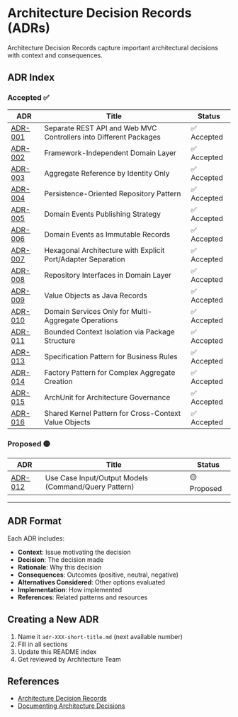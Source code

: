 # Architecture Decision Records (ADRs)

Architecture Decision Records capture important architectural decisions with context and consequences.

## ADR Index

### Accepted ✅

| ADR | Title | Status |
|-----|-------|--------|
| [ADR-001](adr-001-api-web-package-separation.md) | Separate REST API and Web MVC Controllers into Different Packages | ✅ Accepted |
| [ADR-002](adr-002-framework-independent-domain.md) | Framework-Independent Domain Layer | ✅ Accepted |
| [ADR-003](adr-003-aggregate-reference-by-id.md) | Aggregate Reference by Identity Only | ✅ Accepted |
| [ADR-004](adr-004-persistence-oriented-repository.md) | Persistence-Oriented Repository Pattern | ✅ Accepted |
| [ADR-005](adr-005-domain-events-publishing.md) | Domain Events Publishing Strategy | ✅ Accepted |
| [ADR-006](adr-006-domain-events-immutable-records.md) | Domain Events as Immutable Records | ✅ Accepted |
| [ADR-007](adr-007-hexagonal-architecture.md) | Hexagonal Architecture with Explicit Port/Adapter Separation | ✅ Accepted |
| [ADR-008](adr-008-repository-interfaces-in-domain.md) | Repository Interfaces in Domain Layer | ✅ Accepted |
| [ADR-009](adr-009-value-objects-as-records.md) | Value Objects as Java Records | ✅ Accepted |
| [ADR-010](adr-010-domain-services-multi-aggregate.md) | Domain Services Only for Multi-Aggregate Operations | ✅ Accepted |
| [ADR-011](adr-011-bounded-context-isolation.md) | Bounded Context Isolation via Package Structure | ✅ Accepted |
| [ADR-013](adr-013-specification-pattern.md) | Specification Pattern for Business Rules | ✅ Accepted |
| [ADR-014](adr-014-factory-pattern.md) | Factory Pattern for Complex Aggregate Creation | ✅ Accepted |
| [ADR-015](adr-015-archunit-governance.md) | ArchUnit for Architecture Governance | ✅ Accepted |
| [ADR-016](adr-016-shared-kernel-pattern.md) | Shared Kernel Pattern for Cross-Context Value Objects | ✅ Accepted |

### Proposed 🟡

| ADR | Title | Status |
|-----|-------|--------|
| [ADR-012](adr-012-use-case-input-output-models.md) | Use Case Input/Output Models (Command/Query Pattern) | 🟡 Proposed |

---

## ADR Format

Each ADR includes:
- **Context**: Issue motivating the decision
- **Decision**: The decision made
- **Rationale**: Why this decision
- **Consequences**: Outcomes (positive, neutral, negative)
- **Alternatives Considered**: Other options evaluated
- **Implementation**: How implemented
- **References**: Related patterns and resources

## Creating a New ADR

1. Name it `adr-XXX-short-title.md` (next available number)
2. Fill in all sections
3. Update this README index
4. Get reviewed by Architecture Team

## References

- [Architecture Decision Records](https://adr.github.io/)
- [Documenting Architecture Decisions](https://cognitect.com/blog/2011/11/15/documenting-architecture-decisions)
